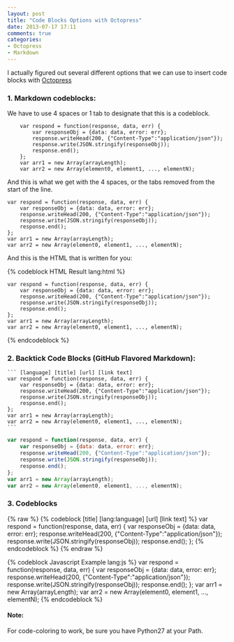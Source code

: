 ```yaml
---
layout: post
title: "Code Blocks Options with Octopress"
date: 2013-07-17 17:11
comments: true
categories: 
- Octopress
- Markdown
---
```


I actually figured out several different options that we can use to insert code blocks with [Octopress][]


### 1. Markdown codeblocks:

We have to use 4 spaces or 1 tab to designate that this is a codeblock.

        var respond = function(response, data, err) {
            var responseObj = {data: data, error: err};
            response.writeHead(200, {"Content-Type":"application/json"});
            response.write(JSON.stringify(responseObj));
            response.end();
        };
        var arr1 = new Array(arrayLength);
        var arr2 = new Array(element0, element1, ..., elementN);

And this is what we get with the 4 spaces, or the tabs removed from the start of the line.

    var respond = function(response, data, err) {
        var responseObj = {data: data, error: err};
        response.writeHead(200, {"Content-Type":"application/json"});
        response.write(JSON.stringify(responseObj));
        response.end();
    };
    var arr1 = new Array(arrayLength);
    var arr2 = new Array(element0, element1, ..., elementN);

And this is the HTML that is written for you:

{% codeblock HTML Result lang:html %}
<pre><code>var respond = function(response, data, err) {
    var responseObj = {data: data, error: err};
    response.writeHead(200, {"Content-Type":"application/json"});
    response.write(JSON.stringify(responseObj));
    response.end();
};
var arr1 = new Array(arrayLength);
var arr2 = new Array(element0, element1, ..., elementN);
</code></pre>
{% endcodeblock %}

### 2. Backtick Code Blocks (GitHub Flavored Markdown):
    ``` [language] [title] [url] [link text]
    var respond = function(response, data, err) {
        var responseObj = {data: data, error: err};
        response.writeHead(200, {"Content-Type":"application/json"});
        response.write(JSON.stringify(responseObj));
        response.end();
    };
    var arr1 = new Array(arrayLength);
    var arr2 = new Array(element0, element1, ..., elementN);
    ```    

``` javascript Backtick Code Blocks (GitHub Flavored Markdown)
var respond = function(response, data, err) {
    var responseObj = {data: data, error: err};
    response.writeHead(200, {"Content-Type":"application/json"});
    response.write(JSON.stringify(responseObj));
    response.end();
};
var arr1 = new Array(arrayLength);
var arr2 = new Array(element0, element1, ..., elementN);
```

### 3. Codeblocks

{% raw %}
    {% codeblock [title] [lang:language] [url] [link text] %}
    var respond = function(response, data, err) {
        var responseObj = {data: data, error: err};
        response.writeHead(200, {"Content-Type":"application/json"});
        response.write(JSON.stringify(responseObj));
        response.end();
    };
    {% endcodeblock %}
{% endraw %}

{% codeblock  Javascript Example lang:js %}
var respond = function(response, data, err) {
    var responseObj = {data: data, error: err};
    response.writeHead(200, {"Content-Type":"application/json"});
    response.write(JSON.stringify(responseObj));
    response.end();
};
var arr1 = new Array(arrayLength);
var arr2 = new Array(element0, element1, ..., elementN);
{% endcodeblock %}

#### Note:
For code-coloring to work, be sure you have Python27 at your Path.

[Octopress]:  http://octopress.org/ "Octopress"
